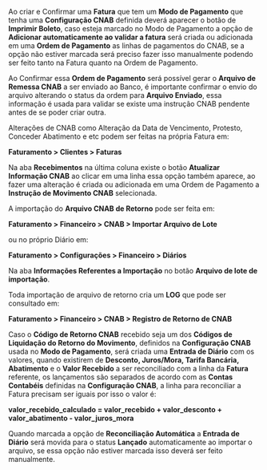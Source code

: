 Ao criar e Confirmar uma **Fatura** que tem um **Modo de Pagamento** que tenha uma **Configuração CNAB** definida deverá aparecer o botão de **Imprimir Boleto**, caso esteja marcado no Modo de Pagamento a opção de **Adicionar automaticamente ao validar a fatura** será criada ou adicionada em uma **Ordem de Pagamento** as linhas de pagamentos do CNAB, se a opção não estiver marcada será preciso fazer isso manualmente podendo ser feito tanto na Fatura quanto na Ordem de Pagamento.

Ao Confirmar essa **Ordem de Pagamento** será possível gerar o **Arquivo de Remessa CNAB** a ser enviado ao Banco, é importante confirmar o envio do arquivo alterando o status da ordem para **Arquivo Enviado**, essa informação é usada para validar se existe uma instrução CNAB pendente antes de se poder criar outra.

Alterações de CNAB como Alteração da Data de Vencimento, Protesto, Conceder Abatimento e etc podem ser feitas na própria Fatura em:

**Faturamento > Clientes > Faturas**

Na aba **Recebimentos** na última coluna existe o botão **Atualizar Informação CNAB** ao clicar em uma linha essa opção também aparece, ao fazer uma alteração é criada ou adicionada em uma Ordem de Pagamento a **Instrução de Movimento CNAB** selecionada.

A importação do **Arquivo CNAB de Retorno** pode ser feita em:

**Faturamento > Financeiro > CNAB > Importar Arquivo de Lote**

ou no próprio Diário em:

**Faturamento > Configurações > Financeiro > Diários**

Na aba **Informações Referentes a Importação** no botão **Arquivo de lote de importação**.

Toda importação de arquivo de retorno cria um **LOG** que pode ser consultado em:

**Faturamento > Financeiro > CNAB > Registro de Retorno de CNAB**

Caso o **Código de Retorno CNAB** recebido seja um dos **Códigos de Liquidação do Retorno do Movimento**, definidos na **Configuração CNAB** usada no **Modo de Pagamento**, será criada uma **Entrada de Diário** com os valores, quando existirem de **Desconto, Juros/Mora, Tarifa Bancária, Abatimento** e o **Valor Recebido** a ser reconciliado com a linha da **Fatura** referente, os lançamentos são separados de acordo com as **Contas Contabéis** definidas na **Configuração CNAB**, a linha para reconciliar a Fatura precisam ser iguais por isso o valor é:

**valor_recebido_calculado = valor_recebido + valor_desconto + valor_abatimento - valor_juros_mora**

Quando marcada a opção de **Reconciliação Automática** a **Entrada de Diário** será movida para o status **Lançado** automaticamente ao importar o arquivo, se essa opção não estiver marcada isso deverá ser feito manualmente.
